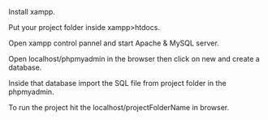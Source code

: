 Install xampp.

Put your project folder inside xampp>htdocs.

Open xampp control pannel and start Apache & MySQL server.

Open localhost/phpmyadmin in the browser then click on new and create a database.

Inside that database import the SQL file from project folder in the phpmyadmin.

To run the project hit the localhost/projectFolderName in browser.
